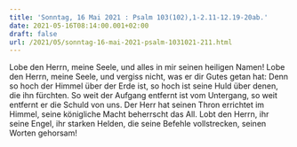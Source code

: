 ```yaml
---
title: 'Sonntag, 16 Mai 2021 : Psalm 103(102),1-2.11-12.19-20ab.'
date: 2021-05-16T08:14:00.001+02:00
draft: false
url: /2021/05/sonntag-16-mai-2021-psalm-1031021-211.html
---
```


Lobe den Herrn, meine Seele, und alles in mir seinen heiligen Namen! Lobe den Herrn, meine Seele, und vergiss nicht, was er dir Gutes getan hat: Denn so hoch der Himmel über der Erde ist, so hoch ist seine Huld über denen, die ihn fürchten. So weit der Aufgang entfernt ist vom Untergang, so weit entfernt er die Schuld von uns. Der Herr hat seinen Thron errichtet im Himmel, seine königliche Macht beherrscht das All. Lobt den Herrn, ihr seine Engel, ihr starken Helden, die seine Befehle vollstrecken, seinen Worten gehorsam!